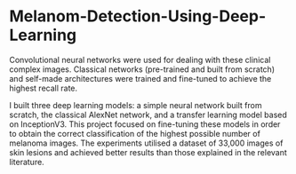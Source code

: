 # Melanom-Detection-Using-Deep-Learning
Convolutional neural networks were used for dealing with these clinical complex images.
Classical networks (pre-trained and built from scratch) and self-made architectures were trained and fine-tuned to achieve the highest recall rate.

I built three deep learning models: a simple neural network built from scratch, the classical AlexNet network, and a transfer learning model based on InceptionV3. This project focused on fine-tuning these models in order to obtain the correct classification of the highest possible number of melanoma images. The experiments utilised a dataset of 33,000 images of skin lesions and achieved better results than those explained in the relevant literature.
